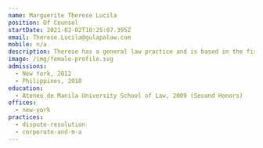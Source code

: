 ```yaml
---
name: Marguerite Therese Lucila
position: Of Counsel
startDate: 2021-02-02T18:25:07.395Z
email: Therese.Lucila@gulapalaw.com
mobile: n/a
description: Therese has a general law practice and is based in the firm’s New York office.
image: /img/female-profile.svg
admissions:
  - New York, 2012
  - Philippines, 2010
education:
  - Ateneo de Manila University School of Law, 2009 (Second Honors)
offices:
  - new-york
practices:
  - dispute-resolution
  - corporate-and-m-a
---
```

